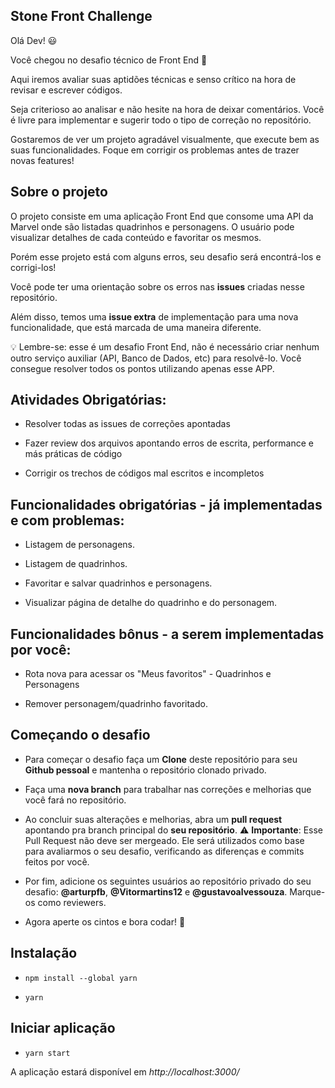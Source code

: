   

## Stone Front Challenge

  

Olá Dev! 😃

Você chegou no desafio técnico de Front End 💚

Aqui iremos avaliar suas aptidões técnicas e senso crítico na hora de revisar e escrever códigos.


Seja criterioso ao analisar e não hesite na hora de deixar comentários. Você é livre para implementar e sugerir todo o tipo de correção no repositório.

Gostaremos de ver um projeto agradável visualmente, que execute bem as suas funcionalidades. Foque em corrigir os problemas antes de trazer novas features!

  

## Sobre o projeto

  

O projeto consiste em uma aplicação Front End que consome uma API da Marvel onde são listadas quadrinhos e personagens. O usuário pode visualizar detalhes de cada conteúdo e favoritar os mesmos.
 

Porém esse projeto está com alguns erros, seu desafio será encontrá-los e corrigi-los!
 

Você pode ter uma orientação sobre os erros nas **issues** criadas nesse repositório.

Além disso,  temos uma **issue extra** de implementação para uma nova funcionalidade, que está marcada de uma maneira diferente.

:bulb: Lembre-se: esse é um desafio Front End, não é necessário criar nenhum outro serviço auxiliar (API, Banco de Dados, etc) para resolvê-lo. Você consegue resolver todos os pontos utilizando apenas esse APP.

  

## Atividades Obrigatórias:

- Resolver todas as issues de correções apontadas

- Fazer review dos arquivos apontando erros de escrita, performance e más práticas de código

- Corrigir os trechos de códigos mal escritos e incompletos

 

## Funcionalidades obrigatórias - já implementadas e com problemas:

- Listagem de personagens.

- Listagem de quadrinhos.

- Favoritar e salvar quadrinhos e personagens.

- Visualizar página de detalhe do quadrinho e do personagem.

  

## Funcionalidades bônus - a serem implementadas por você:

- Rota nova para acessar os "Meus favoritos" - Quadrinhos e Personagens 

- Remover personagem/quadrinho favoritado.
 

## Começando o desafio
  

- Para começar o desafio faça um **Clone** deste repositório para seu **Github pessoal** e mantenha o repositório clonado privado.

  
- Faça uma **nova branch** para trabalhar nas correções e melhorias que você fará no repositório.

  
- Ao concluir suas alterações e melhorias, abra um **pull request** apontando pra branch principal do **seu repositório**. 
:warning: **Importante**: Esse Pull Request não deve ser mergeado. Ele será utilizados como base para avaliarmos o seu desafio, verificando as diferenças e commits feitos por você.

  
- Por fim, adicione os seguintes usuários ao repositório privado do seu desafio: **@arturpfb**, **@Vitormartins12** e **@gustavoalvessouza**. Marque-os como reviewers.
 

- Agora aperte os cintos e bora codar! 🚀

  

## Instalação

  

-  `npm install --global yarn`

-  `yarn`

  

## Iniciar aplicação

  

-  `yarn start`

  

A aplicação estará disponível em *http://localhost:3000/*